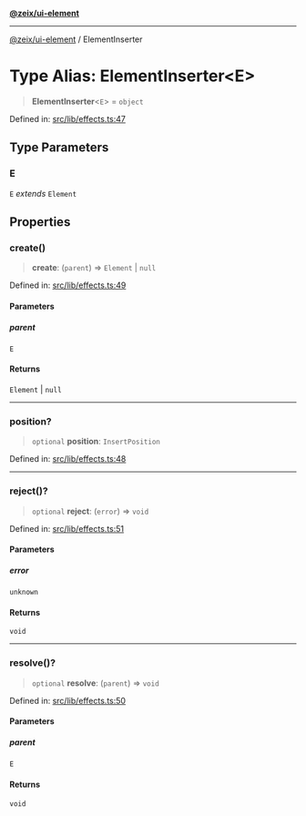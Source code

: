[**@zeix/ui-element**](../README.md)

***

[@zeix/ui-element](../globals.md) / ElementInserter

# Type Alias: ElementInserter\<E\>

> **ElementInserter**\<`E`\> = `object`

Defined in: [src/lib/effects.ts:47](https://github.com/zeixcom/ui-element/blob/0e9d08172859c87c6105be70cfb907fbb6767271/src/lib/effects.ts#L47)

## Type Parameters

### E

`E` *extends* `Element`

## Properties

### create()

> **create**: (`parent`) => `Element` \| `null`

Defined in: [src/lib/effects.ts:49](https://github.com/zeixcom/ui-element/blob/0e9d08172859c87c6105be70cfb907fbb6767271/src/lib/effects.ts#L49)

#### Parameters

##### parent

`E`

#### Returns

`Element` \| `null`

***

### position?

> `optional` **position**: `InsertPosition`

Defined in: [src/lib/effects.ts:48](https://github.com/zeixcom/ui-element/blob/0e9d08172859c87c6105be70cfb907fbb6767271/src/lib/effects.ts#L48)

***

### reject()?

> `optional` **reject**: (`error`) => `void`

Defined in: [src/lib/effects.ts:51](https://github.com/zeixcom/ui-element/blob/0e9d08172859c87c6105be70cfb907fbb6767271/src/lib/effects.ts#L51)

#### Parameters

##### error

`unknown`

#### Returns

`void`

***

### resolve()?

> `optional` **resolve**: (`parent`) => `void`

Defined in: [src/lib/effects.ts:50](https://github.com/zeixcom/ui-element/blob/0e9d08172859c87c6105be70cfb907fbb6767271/src/lib/effects.ts#L50)

#### Parameters

##### parent

`E`

#### Returns

`void`
